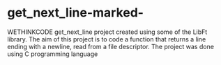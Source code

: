 # get_next_line-marked-
WETHINKCODE get_next_line project created using some of the LibFt library. The aim of this project is to code a function that returns a line ending with a newline, read from a file descriptor. The project was done using C programming language
